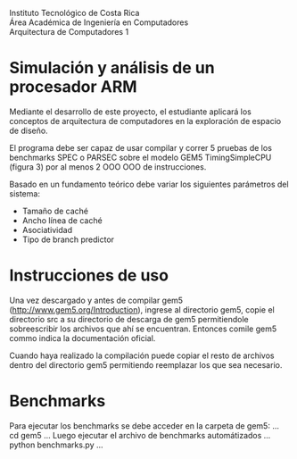 Instituto Tecnológico de Costa Rica  <br /> 
Área Académica de Ingeniería en Computadores <br /> 
Arquitectura de Computadores 1 <br /> 

# Simulación y análisis de un procesador ARM

Mediante el desarrollo de este proyecto, el estudiante aplicará los conceptos de arquitectura de computadores en la exploración de espacio de diseño.

El programa debe ser capaz de usar compilar y correr 5 pruebas de los benchmarks SPEC o PARSEC sobre el modelo
GEM5 TimingSimpleCPU (figura 3) por al menos 2 OOO OOO de instrucciones.

Basado en un fundamento teórico debe variar los siguientes parámetros del sistema:
* Tamaño de caché
* Ancho línea de caché
* Asociatividad
* Tipo de branch predictor

# Instrucciones de uso

Una vez descargado y antes de compilar gem5 (http://www.gem5.org/Introduction), ingrese al directorio gem5, copie el directorio src a su directorio de descarga de gem5 permitiendole sobreescribir los archivos que ahí se encuentran. Entonces comile gem5 commo indica la documentación oficial.

Cuando haya realizado la compilación puede copiar el resto de archivos dentro del directorio gem5 permitiendo reemplazar los que sea necesario.

# Benchmarks

Para ejecutar los benchmarks se debe acceder en la carpeta de gem5:
...
cd gem5
...
Luego ejecutar el archivo de benchmarks automátizados
...
python benchmarks.py
...
